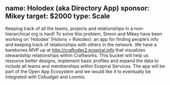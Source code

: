 name: Holodex (aka Directory App)
sponsor: Mikey
target: $2000
type: Scale
---
Keeping track of all the teams, projects and relationships in a non-hierarchical org is hard! To solve this problem, Simon and Mikey have been working on ‘Holodex’ (Holons + Rolodex): an app for finding people’s info and keeping track of relationships with others in the network. We have a barebones MVP up at <http://craftodex2.enspiral.info> that visualizes stewardship relationships within Craftworks. This bucket will help us resource better designs, implement basic profiles and expand the data to include all teams and memberships within Enspiral Services. The app will be part of the Open App Ecosystem and we would like it to eventually be integrated with Cobudget and Loomio.
